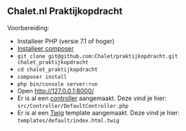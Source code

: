 
## Chalet.nl Praktijkopdracht

Voorbereiding:

* Installeer PHP (versie 7.1 of hoger)
* [Installeer composer](https://getcomposer.org/download/)
* `git clone git@github.com:Chalet/praktijkopdracht.git chalet_praktijkopdracht`
* `cd chalet_praktijkopdracht`
* `composer install`
* `php bin/console server:run`
* Open http://127.0.0.1:8000/
* Er is al een [controller](https://symfony.com/doc/current/controller.html) aangemaakt. Deze vind je hier: `src/Controller/DefaultController.php`
* Er is al een [Twig](https://twig.symfony.com/) template aangemaakt. Deze vind je hier: `templates/default/index.html.twig`  

